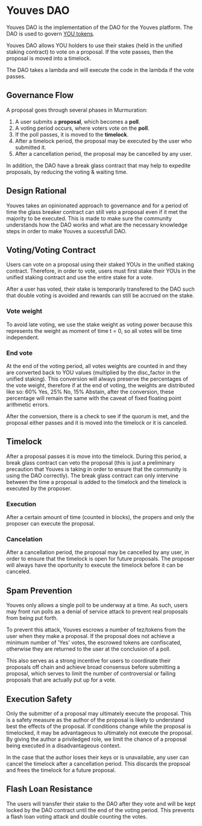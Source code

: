 # Youves DAO

Youves DAO is the implementation of the DAO for the Youves platform. The DAO is used to govern [YOU tokens](https://app.youves.com).

Youves DAO allows YOU holders to use their stakes (held in the unified staking contract) to vote on a proposal.
If the vote passes, then the proposal is moved into a timelock.

The DAO takes a lambda and will execute the code in the lambda if the vote passes.


## Governance Flow

A proposal goes through several phases in Murmuration:
1. A user submits a **proposal**, which becomes a **poll**.
2. A voting period occurs, where voters vote on the **poll**.
3. If the poll passes, it is moved to the **timelock**.
4. After a timelock period, the proposal may be executed by the user who submitted it. 
5. After a cancellation period, the proposal may be cancelled by any user. 

In addition, the DAO have a break glass contract that may help to expedite proposals, by reducing
the voting & waiting time.

## Design Rational

Youves takes an opinionated approach to governance and for a period of time the
glass breaker contract can still veto a proposal even if it met the majority to be
executed. This is made to make sure the community understands how the DAO works
and what are the necessary knowledge steps in order to make Youves a sucessfull DAO.

## Voting/Voting Contract
Users can vote on a proposal using their staked YOUs in the unified staking contract. Therefore, in
order to vote, users must first stake their YOUs in the unified staking contract and use the entire
stake for a vote.

After a user has voted, their stake is temporarily transfered to the DAO such that double voting is
avoided and rewards can still be accrued on the stake.

### Vote weight
To avoid late voting, we use the stake weight as voting power because this represents the weight as
moment of time t = 0, so all votes will be time independent.

### End vote
At the end of the voting period, all votes weights are counted in and they are converted back to YOU
values (multiplied by the disc_factor in the unified staking). This conversion will always preserve the
percentages of the vote weight, therefore if at the end of voting, the weights are distributed like so:
60% Yes, 25% No, 15% Abstain, after the conversion, these percentage will remain the same with the caveat
of fixed floating point arithmetic errors.

After the conversion, there is a check to see if the quorum is met, and the proposal either passes and
it is moved into the timelock or it is canceled.

## Timelock
After a proposal passes it is move into the timelock. During this period, a break glass contract can
veto the proposal (this is just a preliminary precaution that Youves is taking in order to ensure that
the community is using the DAO correctly). The break glass contract can only intervine between the time
a proposal is added to the timelock and the timelock is executed by the proposer.

### Execution
After a certain amount of time (counted in blocks), the propers and only the proposer can execute the proposal.

### Cancelation
After a cancellation period, the proposal may be cancelled by any user, in order to ensure that the timelock is
open for future proposals. The proposer will always have the oportunity to execute the timelock before it can
be canceled.

## Spam Prevention

Youves only allows a single poll to be underway at a time. As such, users may front run polls as a denial of service attack to prevent real proposals from being put forth. 

To prevent this attack, Youves escrows a number of tez/tokens from the user when they make a proposal. If the proposal does not achieve a minimum number of 'Yes' votes, the escrowed tokens are confiscated, otherwise they are returned to the user at the conclusion of a poll. 

This also serves as a strong incentive for users to coordinate their proposals off chain and achieve broad consensus before submitting a proposal, which serves to limit the number of controversial or failing proposals that are actually put up for a vote.

## Execution Safety

Only the submitter of a proposal may ultimately execute the proposal. This is a safety measure as the author of the proposal is likely to understand best the effects of the proposal. If conditions change while the proposal is timelocked, it may be advantageous to ultimately not execute the proposal. By giving the author a priviledged role, we limit the chance of a proposal being executed in a disadvantageous context. 

In the case that the author loses their keys or is unavailable, any user can cancel the timelock after a cancellation period. This discards the propsoal and frees the timelock for a future proposal. 

## Flash Loan Resistance

The users will transfer their stake to the DAO after they vote and will be kept locked by the DAO contract
until the end of the voting period. This prevents a flash loan voting attack and double counting the votes.
